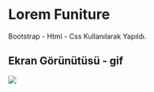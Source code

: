 <h1> Lorem Funiture </h1>

Bootstrap - Html - Css Kullanılarak Yapıldı.

<h2> Ekran Görünütüsü - gif</h2>

![](ekran.gif)
